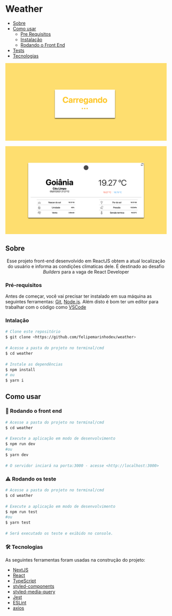 # Weather
<!--ts-->
   * [Sobre](#Sobre)
   * [Como usar](#como-usar)
      * [Pre Requisitos](#pre-requisitos)
      * [Instalação](#instalacao)
      * [Rodando o Front End](#rodando-o-front-end)
   * [Tests](#testes)
   * [Tecnologias](#tecnologias)
<!--te-->

![loading page](screenshots/loading.png?raw=true)

![main page](screenshots/main.png?raw=true)
## Sobre

<p align="center">Esse projeto front-end desenvolvido em ReactJS obtem a atual localização do usuário e informa as condições climaticas dele. É destinado ao desafio <i>Builders</i> para a vaga de React Developer</p>

### Pré-requisitos

Antes de começar, você vai precisar ter instalado em sua máquina as seguintes ferramentas:
[Git](https://git-scm.com), [Node.js](https://nodejs.org/en/).
Além disto é bom ter um editor para trabalhar com o código como [VSCode](https://code.visualstudio.com/)
### Intalação
```bash
# Clone este repositório
$ git clone <https://github.com/felipemarinhodev/weather>

# Acesse a pasta do projeto no terminal/cmd
$ cd weather

# Instale as dependências
$ npm install
# ou
$ yarn i
```
## Como usar

### 🎲 Rodando o front end

```bash
# Acesse a pasta do projeto no terminal/cmd
$ cd weather

# Execute a aplicação em modo de desenvolvimento
$ npm run dev
#ou
$ yarn dev

# O servidor inciará na porta:3000 - acesse <http://localhost:3000>
```
### ⚠️ Rodando os teste

```bash
# Acesse a pasta do projeto no terminal/cmd
$ cd weather

# Execute a aplicação em modo de desenvolvimento
$ npm run test
#ou
$ yarn test

# Será executado os teste e exibido no console.
```

### 🛠 Tecnologias

As seguintes ferramentas foram usadas na construção do projeto:

- [NextJS](https://nextjs.org)
- [React](https://pt-br.reactjs.org/)
- [TypeScript](https://www.typescriptlang.org/)
- [styled-components](https://styled-components.com)
- [styled-media-query](https://www.npmjs.com/package/styled-media-query)
- [Jest](https://jestjs.io)
- [ESLint](https://eslint.org)
- [axios](https://axios-http.com)
